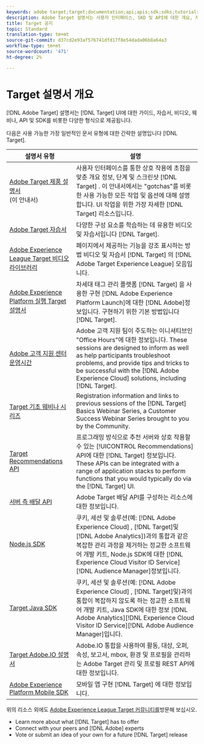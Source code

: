 ```yaml
---
keywords: adobe target;target;documentation;api;apis;sdk;sdks;tutorials;doc;documentation
description: Adobe Target 설명서는 사용자 인터페이스, SKD 및 API에 대한 개요, 자습서 및 가이드를 비롯한 다양한 형식으로 제공됩니다.
title: Target 공지
topic: Standard
translation-type: tm+mt
source-git-commit: d37cd2e93af576741dfd17f8e54dada06b8a64a3
workflow-type: tm+mt
source-wordcount: '471'
ht-degree: 2%

---
```



# Target 설명서 개요

[!DNL Adobe Target] 설명서는 [!DNL Target] UI에 대한 가이드, 자습서, 비디오, 웨비나, API 및 SDK를 비롯한 다양한 형식으로 제공됩니다.

다음은 사용 가능한 가장 일반적인 문서 유형에 대한 간략한 설명입니다 [!DNL Target].

| 설명서 유형 | 설명 |
| --- | --- |
| [Adobe Target 제품 설명서](/help/target-home.md)<br>(이 안내서) | 사용자 인터페이스를 통한 상호 작용에 초점을 맞춘 개요 정보, 단계 및 스크린샷 [!DNL Target] . 이 안내서에서는 &quot;gotchas&quot;를 비롯한 사용 가능한 모든 작업 및 옵션에 대해 설명합니다. UI 작업을 위한 가장 자세한 [!DNL Target] 리소스입니다. |
| [Adobe Target 자습서](https://docs.adobe.com/content/help/en/target-learn/tutorials/overview.html) | 다양한 구성 요소를 학습하는 데 유용한 비디오 및 자습서입니다 [!DNL Target]. |
| [Adobe Experience League Target 비디오 라이브러리](https://guided.adobe.com/#recommended/solutions/target) | 페이지에서 제공하는 기능을 강조 표시하는 방법 비디오 및 자습서 [!DNL Target] 의 [!DNL Adobe Target Experience League] 모음입니다. |
| [Adobe Experience Platform 실행 Target 설명서](/help/c-implementing-target/c-implementing-target-for-client-side-web/how-to-deployatjs/cmp-implementing-target-using-adobe-launch.md) | 차세대 태그 관리 플랫폼 [!DNL Target] 을 사용한 구현 [!DNL Adobe Experience Platform Launch]에 대한 [!DNL Adobe]정보입니다. 구현하기 위한 기본 방법입니다 [!DNL Target]. |
| [Adobe 고객 지원 센터 운영시간](/help/cmp-resources-and-contact-information.md#concept_58EA30379D3B48C4848BA2A8C464A5B7) | Adobe 고객 지원 팀이 주도하는 이니셔티브인 &quot;Office Hours&quot;에 대한 정보입니다. These sessions are designed to inform as well as help participants troubleshoot problems, and provide tips and tricks to be successful with the [!DNL Adobe Experience Cloud] solutions, including [!DNL Target]. |
| [Target 기초 웨비나 시리즈](https://landing.adobe.com/acs/2018/na/adobe-target/registration.html) | Registration information and links to previous sessions of the [!DNL Target] Basics Webinar Series, a Customer Success Webinar Series brought to you by the Community. |
| [Target Recommendations API](https://developers.adobetarget.com/api/recommendations/) | 프로그래밍 방식으로 추천 서버와 상호 작용할 수 있는 [!UICONTROL Recommendations] API에 대한 [!DNL Target] 정보입니다. These APIs can be integrated with a range of application stacks to perform functions that you would typically do via the [!DNL Target] UI. |
| [서버 측 배달 API](https://developers.adobetarget.com/api/delivery-api/) | Adobe Target 배달 API를 구성하는 리소스에 대한 정보입니다. |
| [Node.js SDK](https://github.com/adobe/target-nodejs-sdk) | 쿠키, 세션 및 솔루션(예: [!DNL Adobe Experience Cloud] , [!DNL Target]및 [!DNL Adobe Analytics])과의 통합과 같은 복잡한 관리 과정을 제거하는 정교한 소프트웨어 개발 키트, Node.js SDK에 대한 [!DNL Experience Cloud Visitor ID Service][!DNL Audience Manager]정보입니다. |
| [Target Java SDK](https://github.com/adobe/target-java-sdk) | 쿠키, 세션 및 솔루션(예: [!DNL Adobe Experience Cloud] , [!DNL Target]및)과의 통합이 복잡하지 않도록 하는 정교한 소프트웨어 개발 키트, Java SDK에 대한 정보 [!DNL Adobe Analytics][!DNL Experience Cloud Visitor ID Service][!DNL Adobe Audience Manager]입니다. |
| [Target Adobe.IO 설명서](http://developers.adobetarget.com/api/#introduction) | Adobe.IO 통합을 사용하여 활동, 대상, 오퍼, 속성, 보고서, mbox, 환경 및 프로필을 관리하는 Adobe Target 관리 및 프로필 REST API에 대한 정보입니다. |
| [Adobe Experience Platform Mobile SDK](https://aep-sdks.gitbook.io/docs/using-mobile-extensions/adobe-target) | 모바일 앱 구현 [!DNL Target] 에 대한 정보입니다. |

위의 리소스 외에도 [Adobe Experience League Target 커뮤니티를](https://experienceleaguecommunities.adobe.com/t5/adobe-target/ct-p/adobe-target-community)방문해 보십시오.

* Learn more about what [!DNL Target] has to offer
* Connect with your peers and [!DNL Adobe] experts
* Vote or submit an idea of your own for a future [!DNL Target] release
